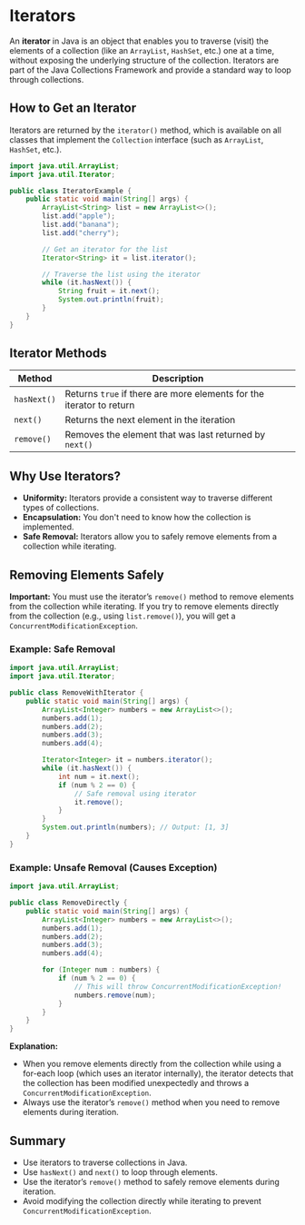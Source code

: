 # Iterators

An **iterator** in Java is an object that enables you to traverse (visit) the elements of a collection (like an `ArrayList`, `HashSet`, etc.) one at a time, without exposing the underlying structure of the collection. Iterators are part of the Java Collections Framework and provide a standard way to loop through collections.

## How to Get an Iterator

Iterators are returned by the `iterator()` method, which is available on all classes that implement the `Collection` interface (such as `ArrayList`, `HashSet`, etc.).

```java
import java.util.ArrayList;
import java.util.Iterator;

public class IteratorExample {
    public static void main(String[] args) {
        ArrayList<String> list = new ArrayList<>();
        list.add("apple");
        list.add("banana");
        list.add("cherry");

        // Get an iterator for the list
        Iterator<String> it = list.iterator();

        // Traverse the list using the iterator
        while (it.hasNext()) {
            String fruit = it.next();
            System.out.println(fruit);
        }
    }
}
```

## Iterator Methods

| Method      | Description                                                        |
|-------------|--------------------------------------------------------------------|
| `hasNext()` | Returns `true` if there are more elements for the iterator to return |
| `next()`    | Returns the next element in the iteration                          |
| `remove()`  | Removes the element that was last returned by `next()`             |

## Why Use Iterators?

- **Uniformity:** Iterators provide a consistent way to traverse different types of collections.
- **Encapsulation:** You don't need to know how the collection is implemented.
- **Safe Removal:** Iterators allow you to safely remove elements from a collection while iterating.

## Removing Elements Safely

**Important:** You must use the iterator’s `remove()` method to remove elements from the collection while iterating. If you try to remove elements directly from the collection (e.g., using `list.remove()`), you will get a `ConcurrentModificationException`.

### Example: Safe Removal

```java
import java.util.ArrayList;
import java.util.Iterator;

public class RemoveWithIterator {
    public static void main(String[] args) {
        ArrayList<Integer> numbers = new ArrayList<>();
        numbers.add(1);
        numbers.add(2);
        numbers.add(3);
        numbers.add(4);

        Iterator<Integer> it = numbers.iterator();
        while (it.hasNext()) {
            int num = it.next();
            if (num % 2 == 0) {
                // Safe removal using iterator
                it.remove();
            }
        }
        System.out.println(numbers); // Output: [1, 3]
    }
}
```

### Example: Unsafe Removal (Causes Exception)

```java
import java.util.ArrayList;

public class RemoveDirectly {
    public static void main(String[] args) {
        ArrayList<Integer> numbers = new ArrayList<>();
        numbers.add(1);
        numbers.add(2);
        numbers.add(3);
        numbers.add(4);

        for (Integer num : numbers) {
            if (num % 2 == 0) {
                // This will throw ConcurrentModificationException!
                numbers.remove(num);
            }
        }
    }
}
```

**Explanation:**
- When you remove elements directly from the collection while using a for-each loop (which uses an iterator internally), the iterator detects that the collection has been modified unexpectedly and throws a `ConcurrentModificationException`.
- Always use the iterator’s `remove()` method when you need to remove elements during iteration.

## Summary
- Use iterators to traverse collections in Java.
- Use `hasNext()` and `next()` to loop through elements.
- Use the iterator’s `remove()` method to safely remove elements during iteration.
- Avoid modifying the collection directly while iterating to prevent `ConcurrentModificationException`.